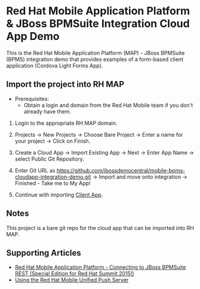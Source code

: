 Red Hat Mobile Application Platform & JBoss BPMSuite Integration Cloud App Demo
===============================================================================

This is the Red Hat Mobile Application Platform (MAP) - JBoss BPMSuite (BPMS) integration demo that provides examples of a form-based client application (Cordova Light Forms App).

Import the project into RH MAP
------------------------------
* Prerequisites:
	- Obtain a login and domain from the Red Hat Mobile team if you don't already have them.

1. Login to the appropriate RH MAP domain.

2. Projects -> New Projects -> Choose Bare Project -> Enter a name for your project -> Click on Finish.

3. Create a Cloud App -> Import Existing App -> Next -> Enter App Name -> select Public Git Repository.

4. Enter Git URL as https://github.com/jbossdemocentral/mobile-bpms-cloudapp-integration-demo.git -> Import and move onto integration -> Finished - Take me to My App!

5. Continue with importing [Client App](https://github.com/jbossdemocentral/mobile-bpms-clientapp-integration-demo).

Notes
-----
This project is a bare git repo for the cloud app that can be imported into RH MAP.

Supporting Articles
-------------------
- [Red Hat Mobile Application Platform - Connecting to JBoss BPMSuite REST (Special Edition for Red Hat Summit 2015!)](http://maggiechu-jboss.blogspot.com/2015/06/red-hat-mobile-app-connecting-to-bpms-rest.html)
- [Using the Red Hat Mobile Unified Push Server](http://www.ossmentor.com/2015/07/using-red-hat-mobile-unified-push-server.html)